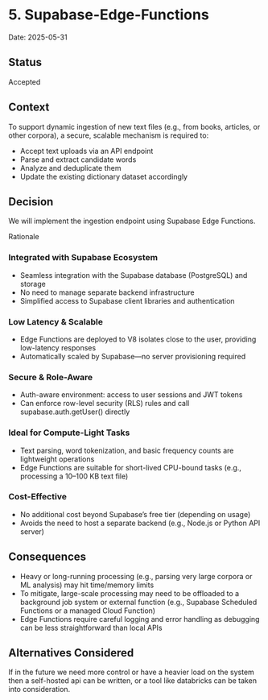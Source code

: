 # 5. Supabase-Edge-Functions

Date: 2025-05-31

## Status

Accepted

## Context

To support dynamic ingestion of new text files (e.g., from books, articles, or other corpora), a secure, scalable mechanism is required to:

- Accept text uploads via an API endpoint
- Parse and extract candidate words
- Analyze and deduplicate them
- Update the existing dictionary dataset accordingly

## Decision

We will implement the ingestion endpoint using Supabase Edge Functions.

Rationale

### Integrated with Supabase Ecosystem

- Seamless integration with the Supabase database (PostgreSQL) and storage
- No need to manage separate backend infrastructure
- Simplified access to Supabase client libraries and authentication

### Low Latency & Scalable

- Edge Functions are deployed to V8 isolates close to the user, providing low-latency responses
- Automatically scaled by Supabase—no server provisioning required

### Secure & Role-Aware

- Auth-aware environment: access to user sessions and JWT tokens
- Can enforce row-level security (RLS) rules and call supabase.auth.getUser() directly

### Ideal for Compute-Light Tasks

- Text parsing, word tokenization, and basic frequency counts are lightweight operations
- Edge Functions are suitable for short-lived CPU-bound tasks (e.g., processing a 10–100 KB text file)

### Cost-Effective

- No additional cost beyond Supabase’s free tier (depending on usage)
- Avoids the need to host a separate backend (e.g., Node.js or Python API server)

## Consequences

- Heavy or long-running processing (e.g., parsing very large corpora or ML analysis) may hit time/memory limits
- To mitigate, large-scale processing may need to be offloaded to a background job system or external function (e.g., Supabase Scheduled Functions or a managed Cloud Function)
- Edge Functions require careful logging and error handling as debugging can be less straightforward than local APIs

## Alternatives Considered

If in the future we need more control or have a heavier load on the system then a self-hosted api can be written, or a tool like databricks can be taken into consideration.
